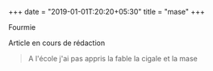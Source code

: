 +++
date = "2019-01-01T:20:20+05:30"
title = "mase"
+++

Fourmie
<!--more-->
Article en cours de rédaction

> A l'école j'ai pas appris la fable la cigale et la mase
